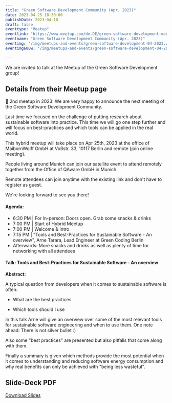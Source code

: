 ```yaml
---
title: "Green Software Development Community (Apr. 2023)"
date: 2023-04-25 18:30:00
publishDate: 2023-04-18
draft: false
eventtype: "Meetup"
eventlink: "https://www.meetup.com/de-DE/green-software-development-manifesto/events/292555622/"
eventname: "Green Software Development Community (Apr. 2023)"
eventimg: '/img/meetups-and-events/green-software-development-04-2023.webp'
eventimg600w: "/img/meetups-and-events/green-software-development-04-2023-600w.webp"

---
```


We are invited to talk at the Meetup of the Green Software Development group!

## Details from their Meetup page

📣 2nd meetup in 2023: We are very happy to announce the next meeting of the Green Software Development Community.

Last time we focused on the challenge of putting research about sustainable software into practice. This time we will go one step further and will focus on best-practices and which tools can be applied in the real world.

This hybrid meetup will take place on Apr 25th, 2023 at the office of MaibornWolff GmbH at Voßstr. 33, 10117 Berlin and remote (join online meeting).

People living around Munich can join our satellite event to attend remotely together from the Office of QAware GmbH in Munich.

Remote attendees can join anytime with the existing link and don't have to register as guest.

We're looking forward to see you there!

#### Agenda:

- 6:30 PM | For in-person: Doors open. Grab some snacks & drinks
- 7:00 PM | Start of Hybrid Meetup
- 7:00 PM | Welcome & Intro
- 7:15 PM | "Tools and Best-Practices for Sustainable Software - An overview", Arne Tarara, Lead Engineer at Green Coding Berlin
- Afterwards: More snacks and drinks as well as plenty of time for networking with all attendees

#### Talk: Tools and Best-Practices for Sustainable Software - An overview

**Abstract:**

A typical question from developers when it comes to sustainable software is often:

- What are the best practices

- Which tools should I use

In this talk Arne will give an overview over some of the most relevant tools for sustainable software engineering and when to use them. One note ahead: There is not silver bullet :)

Also some "best practices" are presented but also pitfalls that come along with them.

Finally a summary is given which methods provide the most potential when it comes to understanding and reducing software energy consumption and why real benefits can only be achieved with "being less wasteful".



## Slide-Deck PDF

[Download Slides](/slides/2023_10_05_Stuttgart_Green_Software_Development.pdf)
